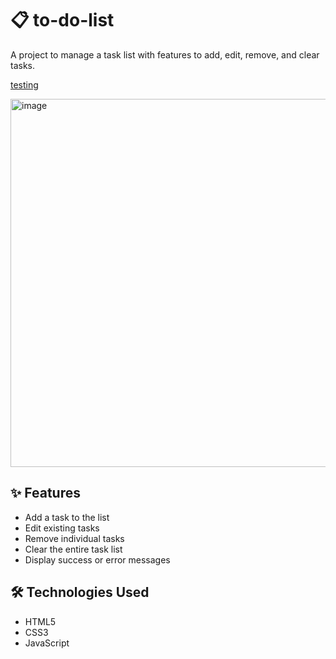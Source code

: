 
# 📋 to-do-list

A project to manage a task list with features to add, edit, remove, and clear tasks.

<p align="">
  <a href="https://ana-alves-santos.github.io/to-do-list/to-do-list/index.html"target="_blank">
   testing
  </a>
</p>


<img width="1340" height="589" alt="image" src="https://github.com/user-attachments/assets/3e6587c6-71fb-4d7a-94a0-738c383d9ecb" />




## ✨ Features

- Add a task to the list
- Edit existing tasks
- Remove individual tasks
- Clear the entire task list
- Display success or error messages

## 🛠️ Technologies Used

- HTML5
- CSS3
- JavaScript 


